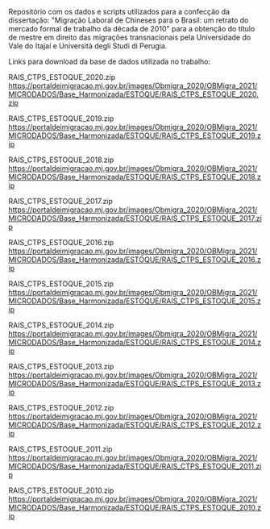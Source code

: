 Repositório com os dados e scripts utilizados para a confecção da dissertação:
"Migração Laboral de Chineses para o Brasil: um retrato do mercado formal de trabalho da década de 2010"
para a obtenção do título de mestre em direito das migrações transnacionais pela Universidade do Vale do Itajaí e Università degli Studi di Perugia.

Links para download da base de dados utilizada no trabalho:

RAIS_CTPS_ESTOQUE_2020.zip
https://portaldeimigracao.mj.gov.br/images/Obmigra_2020/OBMigra_2021/MICRODADOS/Base_Harmonizada/ESTOQUE/RAIS_CTPS_ESTOQUE_2020.zip

RAIS_CTPS_ESTOQUE_2019.zip
https://portaldeimigracao.mj.gov.br/images/Obmigra_2020/OBMigra_2021/MICRODADOS/Base_Harmonizada/ESTOQUE/RAIS_CTPS_ESTOQUE_2019.zip

RAIS_CTPS_ESTOQUE_2018.zip
https://portaldeimigracao.mj.gov.br/images/Obmigra_2020/OBMigra_2021/MICRODADOS/Base_Harmonizada/ESTOQUE/RAIS_CTPS_ESTOQUE_2018.zip

RAIS_CTPS_ESTOQUE_2017.zip
https://portaldeimigracao.mj.gov.br/images/Obmigra_2020/OBMigra_2021/MICRODADOS/Base_Harmonizada/ESTOQUE/RAIS_CTPS_ESTOQUE_2017.zip

RAIS_CTPS_ESTOQUE_2016.zip
https://portaldeimigracao.mj.gov.br/images/Obmigra_2020/OBMigra_2021/MICRODADOS/Base_Harmonizada/ESTOQUE/RAIS_CTPS_ESTOQUE_2016.zip

RAIS_CTPS_ESTOQUE_2015.zip
https://portaldeimigracao.mj.gov.br/images/Obmigra_2020/OBMigra_2021/MICRODADOS/Base_Harmonizada/ESTOQUE/RAIS_CTPS_ESTOQUE_2015.zip

RAIS_CTPS_ESTOQUE_2014.zip
https://portaldeimigracao.mj.gov.br/images/Obmigra_2020/OBMigra_2021/MICRODADOS/Base_Harmonizada/ESTOQUE/RAIS_CTPS_ESTOQUE_2014.zip

RAIS_CTPS_ESTOQUE_2013.zip
https://portaldeimigracao.mj.gov.br/images/Obmigra_2020/OBMigra_2021/MICRODADOS/Base_Harmonizada/ESTOQUE/RAIS_CTPS_ESTOQUE_2013.zip

RAIS_CTPS_ESTOQUE_2012.zip
https://portaldeimigracao.mj.gov.br/images/Obmigra_2020/OBMigra_2021/MICRODADOS/Base_Harmonizada/ESTOQUE/RAIS_CTPS_ESTOQUE_2012.zip

RAIS_CTPS_ESTOQUE_2011.zip
https://portaldeimigracao.mj.gov.br/images/Obmigra_2020/OBMigra_2021/MICRODADOS/Base_Harmonizada/ESTOQUE/RAIS_CTPS_ESTOQUE_2011.zip

RAIS_CTPS_ESTOQUE_2010.zip
https://portaldeimigracao.mj.gov.br/images/Obmigra_2020/OBMigra_2021/MICRODADOS/Base_Harmonizada/ESTOQUE/RAIS_CTPS_ESTOQUE_2010.zip
